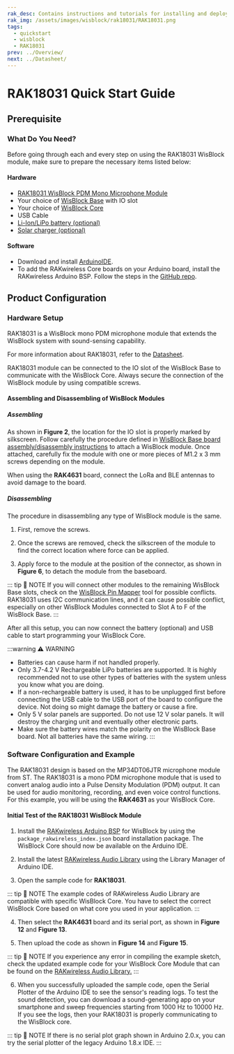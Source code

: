 ```yaml
---
rak_desc: Contains instructions and tutorials for installing and deploying your RAK18031. Instructions are written in a detailed and step-by-step manner for an easier experience in setting up your device. Aside from the hardware configuration, it also contains a software setup that includes detailed example codes that will help you get started.
rak_img: /assets/images/wisblock/rak18031/RAK18031.png
tags:
  - quickstart
  - wisblock
  - RAK18031
prev: ../Overview/
next: ../Datasheet/
---
```


# RAK18031 Quick Start Guide

## Prerequisite

### What Do You Need?

Before going through each and every step on using the RAK18031 WisBlock module, make sure to prepare the necessary items listed below:

#### Hardware

- [RAK18031 WisBlock PDM Mono Microphone Module](https://store.rakwireless.com/products/pdm-microphone-sensor-20-10khz-stmicroelectronics-mp34dt06j-rak18031?utm_source=RAK18031&utm_medium=Document&utm_campaign=BuyFromStore)
- Your choice of [WisBlock Base](https://store.rakwireless.com/collections/wisblock-base) with IO slot
- Your choice of [WisBlock Core](https://store.rakwireless.com/collections/wisblock-core)
- USB Cable
- [Li-Ion/LiPo battery (optional)](https://store.rakwireless.com/collections/wisblock-accessory/products/battery-connector-cable?utm_source=BatteryConnector&utm_medium=Document&utm_campaign=BuyFromStore)
- [Solar charger (optional)](https://store.rakwireless.com/collections/wisblock-accessory/products/solar-panel-connector-cable?utm_source=SolarPanelConnector&utm_medium=Document&utm_campaign=BuyFromStore)

#### Software

- Download and install [ArduinoIDE](https://www.arduino.cc/en/Main/Software).
- To add the RAKwireless Core boards on your Arduino board, install the RAKwireless Arduino BSP. Follow the steps in the [GitHub repo](https://github.com/RAKWireless/RAKwireless-Arduino-BSP-Index).

## Product Configuration

### Hardware Setup

RAK18031 is a WisBlock mono PDM microphone module that extends the WisBlock system with sound-sensing capability.

For more information about RAK18031, refer to the [Datasheet](../Datasheet/).

RAK18031 module can be connected to the IO slot of the WisBlock Base to communicate with the WisBlock Core. Always secure the connection of the WisBlock module by using compatible screws.

<rk-img
  src="/assets/images/wisblock/rak18031/quickstart/rak18031_example2.png"
  width="70%"
  caption="RAK18031 connection to WisBlock Base"
/>

#### Assembling and Disassembling of WisBlock Modules

##### Assembling

As shown in **Figure 2**, the location for the IO slot is properly marked by silkscreen. Follow carefully the procedure defined in [WisBlock Base board assembly/disassembly instructions](https://docs.rakwireless.com/Knowledge-Hub/Learn/RAK5005-O-Baseboard-Installation-Guide/) to attach a WisBlock module. Once attached, carefully fix the module with one or more pieces of M1.2 x 3&nbsp;mm screws depending on the module.

<rk-img
  src="/assets/images/wisblock/rak18031/quickstart/RAK18031_mounting.png"
  width="60%"
  caption="RAK18031 connection to WisBlock Base"
/>

When using the **RAK4631** board, connect the LoRa and BLE antennas to avoid damage to the board.

<rk-img
  src="/assets/images/wisblock/rak18031/quickstart/rak18031_example3.png"
  width="60%"
  caption="LoRa and BLE antennas of RAK4631"
/>

##### Disassembling

The procedure in disassembling any type of WisBlock module is the same.

1. First, remove the screws.

<rk-img
  src="/assets/images/wisblock/rak18031/quickstart/16.removing-screws.png"
  width="70%"
  caption="Removing screws from the WisBlock module"
/>

2. Once the screws are removed, check the silkscreen of the module to find the correct location where force can be applied.

<rk-img
  src="/assets/images/wisblock/rak18031/quickstart/17.detaching-silkscreen.png"
  width="70%"
  caption="Detaching silkscreen on the WisBlock module"
/>

3. Apply force to the module at the position of the connector, as shown in **Figure 6**, to detach the module from the baseboard.

<rk-img
  src="/assets/images/wisblock/rak18031/quickstart/18.detaching-module.png"
  width="70%"
  caption="Applying even forces on the proper location of a WisBlock module"
/>

::: tip 📝 NOTE
If you will connect other modules to the remaining WisBlock Base slots, check on the [WisBlock Pin Mapper](https://docs.rakwireless.com/Knowledge-Hub/Pin-Mapper/) tool for possible conflicts. RAK18031 uses I2C communication lines, and it can cause possible conflict, especially on other WisBlock Modules connected to Slot A to F of the WisBlock Base.
:::

After all this setup, you can now connect the battery (optional) and USB cable to start programming your WisBlock Core.

:::warning ⚠️ WARNING
- Batteries can cause harm if not handled properly.
- Only 3.7-4.2&nbsp;V Rechargeable LiPo batteries are supported. It is highly recommended not to use other types of batteries with the system unless you know what you are doing.
- If a non-rechargeable battery is used, it has to be unplugged first before connecting the USB cable to the USB port of the board to configure the device. Not doing so might damage the battery or cause a fire.
- Only 5&nbsp;V solar panels are supported. Do not use 12&nbsp;V solar panels. It will destroy the charging unit and eventually other electronic parts.
- Make sure the battery wires match the polarity on the WisBlock Base board. Not all batteries have the same wiring.
:::

### Software Configuration and Example

The RAK18031 design is based on the MP34DT06JTR microphone module from ST. The RAK18031 is a mono PDM microphone module that is used to convert analog audio into a Pulse Density Modulation (PDM) output. It can be used for audio monitoring, recording, and even voice control functions. For this example, you will be using the **RAK4631** as your WisBlock Core.

#### Initial Test of the RAK18031 WisBlock Module

1. Install the [RAKwireless Arduino BSP](https://github.com/RAKWireless/RAKwireless-Arduino-BSP-Index) for WisBlock by using the `package_rakwireless_index.json` board installation package. The WisBlock Core should now be available on the Arduino IDE.

<rk-img
  src="/assets/images/wisblock/rak18031/quickstart/Arduino_Example_1.png"
  width="90%"
  caption="Arduino IDE"
/>

2. Install the latest [RAKwireless Audio Library](https://github.com/RAKWireless/RAKwireless-Audio-library) using the Library Manager of Arduino IDE.

<rk-img
  src="/assets/images/wisblock/rak18031/quickstart/rakwireless_audio_library.png"
  width="90%"
  caption="RAKwireless Audio Library"
/>

<rk-img
  src="/assets/images/wisblock/rak18031/quickstart/rakwireless_audio_library_2.png"
  width="90%"
  caption="RAKwireless Audio Library"
/>

3. Open the sample code for **RAK18031**.

::: tip 📝 NOTE
The example codes of RAKwireless Audio Library are compatible with specific WisBlock Core. You have to select the correct WisBlock Core based on what core you used in your application.
:::

<rk-img
  src="/assets/images/wisblock/rak18031/quickstart/Arduino_Example_2.png"
  width="90%"
  caption="Selecting the sample code for RAK18031"
/>

<rk-img
  src="/assets/images/wisblock/rak18031/quickstart/Arduino_Example_3.png"
  width="90%"
  caption="Sample code for RAK18031"
/>

4. Then select the **RAK4631** board and its serial port, as shown in **Figure 12** and **Figure 13**.

<rk-img
  src="/assets/images/wisblock/rak18031/quickstart/Arduino_Example_4.png"
  width="90%"
  caption="Selecting RAK4631 board as the WisBlock Core"
/>

<rk-img
  src="/assets/images/wisblock/rak18031/quickstart/Arduino_Example_5.png"
  width="90%"
  caption="Selecting the serial port of RAK4631 WisBlock Core"
/>

5. Then upload the code as shown in **Figure 14** and **Figure 15**.

<rk-img
  src="/assets/images/wisblock/rak18031/quickstart/Arduino_Example_6.png"
  width="90%"
  caption="Uploading the RAK18031 code"
/>

<rk-img
  src="/assets/images/wisblock/rak18031/quickstart/Arduino_Example_7.png"
  width="90%"
  caption="Uploading the RAK18031 code"
/>

::: tip 📝 NOTE
If you experience any error in compiling the example sketch, check the updated example code for your WisBlock Core Module that can be found on the [RAKwireless Audio Library.](https://github.com/RAKWireless/RAKwireless-Audio-library/tree/main/examples)
:::

6. When you successfully uploaded the sample code, open the Serial Plotter of the Arduino IDE to see the sensor's reading logs. To test the sound detection, you can download a sound-generating app on your smartphone and sweep frequencies starting from 1000&nbsp;Hz to 10000&nbsp;Hz. If you see the logs, then your RAK18031 is properly communicating to the WisBlock core.

<rk-img
  src="/assets/images/wisblock/rak18031/quickstart/Arduino_Example_8.png"
  width="90%"
  caption="Sample code successfully uploaded to RAK4631"
/>

<rk-img
  src="/assets/images/wisblock/rak18031/quickstart/Arduino_Example_9.png"
  width="90%"
  caption="Opening the Serial Plotter"
/>

<rk-img
  src="/assets/images/wisblock/rak18031/quickstart/rak18030-1-wave.png"
  width="70%"
  caption="FFT Plot of 10kHz sample signal"
/>

::: tip 📝 NOTE
If there is no serial plot graph shown in Arduino 2.0.x, you can try the serial plotter of the legacy Arduino 1.8.x IDE.
:::
